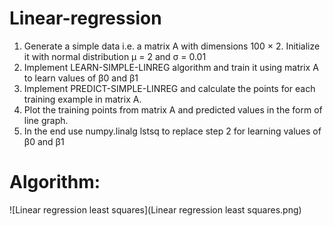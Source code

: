 # Linear-regression
1. Generate a simple data i.e. a matrix A with dimensions 100 × 2. Initialize it with normal distribution
   μ = 2 and σ = 0.01
2. Implement LEARN-SIMPLE-LINREG algorithm and train it using matrix A to learn values of β0
   and β1
3. Implement PREDICT-SIMPLE-LINREG and calculate the points for each training example in matrix A.
4. Plot the training points from matrix A and predicted values in the form of line graph.
5. In the end use numpy.linalg lstsq to replace step 2 for learning values of β0 and β1
# Algorithm:
![Linear regression least squares](Linear regression least squares.png)
